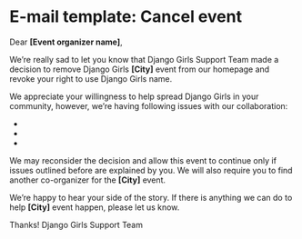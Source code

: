 # E-mail template: Cancel event

Dear **[Event organizer name]**,

We’re really sad to let you know that Django Girls Support Team made a decision to remove Django Girls **[City]** event from our homepage and revoke your right to use Django Girls name.

We appreciate your willingness to help spread Django Girls in your community, however, we’re having following issues with our collaboration:

-
-
-

We may reconsider the decision and allow this event to continue only if issues outlined before are explained by you. We will also require you to find another co-organizer for the **[City]** event.

We’re happy to hear your side of the story. If there is anything we can do to help **[City]** event happen, please let us know.

Thanks!
Django Girls Support Team
